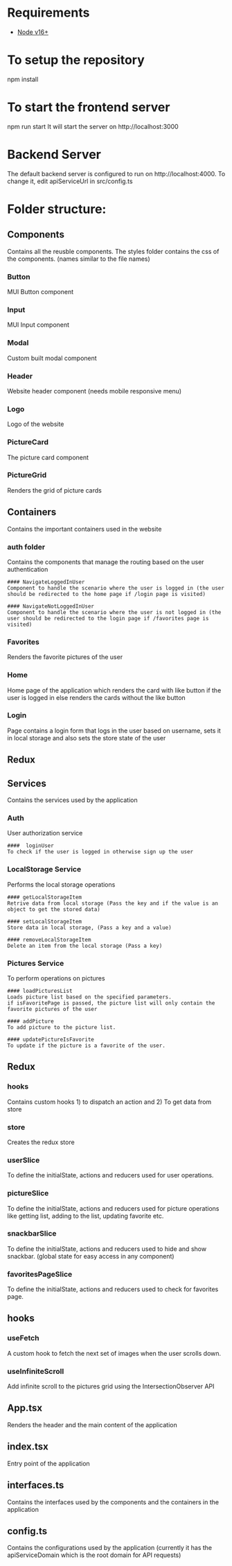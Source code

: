 # Requirements
- [Node v16+](https://nodejs.org/)

# To setup the repository
npm install

# To start the frontend server
npm run start
It will start the server on http://localhost:3000

# Backend Server
The default backend server is configured to run on http://localhost:4000. To change it, edit apiServiceUrl in src/config.ts
# Folder structure:

## Components
Contains all the reusble components.
The styles folder contains the css of the components. (names similar to the file names)

  ### Button
  MUI Button component

  ### Input
  MUI Input component

  ### Modal
  Custom built modal component

  ### Header
  Website header component (needs mobile responsive menu)

  ### Logo
  Logo of the website

  ### PictureCard
  The picture card component

  ### PictureGrid
  Renders the grid of picture cards


## Containers
Contains the important containers used in the website

  ### auth folder
  Contains the components that manage the routing based on the user authentication

    #### NavigateLoggedInUser
    Component to handle the scenario where the user is logged in (the user should be redirected to the home page if /login page is visited)

    #### NavigateNotLoggedInUser
    Component to handle the scenario where the user is not logged in (the user should be redirected to the login page if /favorites page is visited)

  ### Favorites
  Renders the favorite pictures of the user

  ### Home
  Home page of the application which renders the card with like button if the user is logged in else renders the cards without the like button

  ### Login
  Page contains a login form that logs in the user based on username, sets it in local storage and also sets the store state of the user


## Redux


## Services
Contains the services used by the application

  ### Auth
  User authorization service

    ####  loginUser
    To check if the user is logged in otherwise sign up the user

  ### LocalStorage Service
  Performs the local storage operations

    #### getLocalStorageItem
    Retrive data from local storage (Pass the key and if the value is an object to get the stored data)

    #### setLocalStorageItem
    Store data in local storage, (Pass a key and a value)

    #### removeLocalStorageItem
    Delete an item from the local storage (Pass a key)

  ### Pictures Service
  To perform operations on pictures

    #### loadPicturesList
    Loads picture list based on the specified parameters.
    if isFavoritePage is passed, the picture list will only contain the favorite pictures of the user

    #### addPicture
    To add picture to the picture list.

    #### updatePictureIsFavorite
    To update if the picture is a favorite of the user.


## Redux

  ### hooks
  Contains custom hooks 1) to dispatch an action and 2) To get data from store

  ### store
  Creates the redux store

  ### userSlice
  To define the initialState, actions and reducers used for user operations.
  ### pictureSlice
  To define the initialState, actions and reducers used for picture operations like getting list, adding to the list, updating favorite etc.
  ### snackbarSlice
  To define the initialState, actions and reducers used to hide and show snackbar. (global state for easy access in any component)
  ### favoritesPageSlice
  To define the initialState, actions and reducers used to check for favorites page.


## hooks

  ### useFetch
  A custom hook to fetch the next set of images when the user scrolls down.

  ### useInfiniteScroll
  Add infinite scroll to the pictures grid using the IntersectionObserver API

## App.tsx
Renders the header and the main content of the application


## index.tsx
Entry point of the application


## interfaces.ts
Contains the interfaces used by the components and the containers in the application


## config.ts
Contains the configurations used by the application (currently it has the apiServiceDomain which is the root domain for API requests)